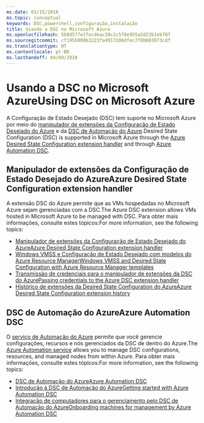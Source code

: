 ```yaml
---
ms.date: 03/15/2018
ms.topic: conceptual
keywords: DSC,powershell,configuração,instalação
title: Usando a DSC no Microsoft Azure
ms.openlocfilehash: 5b0d577e1fecdeac38c2c5f8e955a2d23b1eb707
ms.sourcegitcommit: cf195b090b3223fa4917206dfec7f0b603873cdf
ms.translationtype: HT
ms.contentlocale: pt-BR
ms.lasthandoff: 04/09/2018
---
```

# <a name="using-dsc-on-microsoft-azure"></a><span data-ttu-id="056cf-103">Usando a DSC no Microsoft Azure</span><span class="sxs-lookup"><span data-stu-id="056cf-103">Using DSC on Microsoft Azure</span></span>

<span data-ttu-id="056cf-104">A Configuração de Estado Desejado (DSC) tem suporte no Microsoft Azure por meio do [manipulador de extensões da Configuração de Estado Desejado do Azure](/azure/virtual-machines/virtual-machines-windows-extensions-dsc-overview) e da [DSC de Automação do Azure](/azure/automation/automation-dsc-overview).</span><span class="sxs-lookup"><span data-stu-id="056cf-104">Desired State Configuration (DSC) is supported in Microsoft Azure through the [Azure Desired State Configuration extension handler](/azure/virtual-machines/virtual-machines-windows-extensions-dsc-overview) and through [Azure Automation DSC](/azure/automation/automation-dsc-overview).</span></span>

## <a name="azure-desired-state-configuration-extension-handler"></a><span data-ttu-id="056cf-105">Manipulador de extensões da Configuração de Estado Desejado do Azure</span><span class="sxs-lookup"><span data-stu-id="056cf-105">Azure Desired State Configuration extension handler</span></span>

<span data-ttu-id="056cf-106">A extensão DSC do Azure permite que as VMs hospedadas no Microsoft Azure sejam gerenciadas com a DSC.</span><span class="sxs-lookup"><span data-stu-id="056cf-106">The Azure DSC extension allows VMs hosted in Microsoft Azure to be managed with DSC.</span></span>
<span data-ttu-id="056cf-107">Para obter mais informações, consulte estes tópicos:</span><span class="sxs-lookup"><span data-stu-id="056cf-107">For more information, see the following topics:</span></span>

- [<span data-ttu-id="056cf-108">Manipulador de extensões da Configuração de Estado Desejado do Azure</span><span class="sxs-lookup"><span data-stu-id="056cf-108">Azure Desired State Configuration extension handler</span></span>](/azure/virtual-machines/virtual-machines-windows-extensions-dsc-overview)
- [<span data-ttu-id="056cf-109">Windows VMSS e Configuração de Estado Desejado com modelos do Azure Resource Manager</span><span class="sxs-lookup"><span data-stu-id="056cf-109">Windows VMSS and Desired State Configuration with Azure Resource Manager templates</span></span>](/azure/virtual-machines/virtual-machines-windows-extensions-dsc-template)
- [<span data-ttu-id="056cf-110">Transmissão de credenciais para o manipulador de extensões da DSC do Azure</span><span class="sxs-lookup"><span data-stu-id="056cf-110">Passing credentials to the Azure DSC extension handler</span></span>](/azure/virtual-machines/virtual-machines-windows-extensions-dsc-credentials)
- [<span data-ttu-id="056cf-111">Histórico de extensões da Desired State Configuration do Azure</span><span class="sxs-lookup"><span data-stu-id="056cf-111">Azure Desired State Configuration extension history</span></span>](azureDscexthistory.md)

## <a name="azure-automation-dsc"></a><span data-ttu-id="056cf-112">DSC de Automação do Azure</span><span class="sxs-lookup"><span data-stu-id="056cf-112">Azure Automation DSC</span></span>

<span data-ttu-id="056cf-113">O [serviço de Automação do Azure](https://azure.microsoft.com/services/automation/) permite que você gerencie configurações, recursos e nós gerenciados da DSC de dentro do Azure.</span><span class="sxs-lookup"><span data-stu-id="056cf-113">The [Azure Automation service](https://azure.microsoft.com/services/automation/) allows you to manage DSC configurations, resources, and managed nodes from within Azure.</span></span> <span data-ttu-id="056cf-114">Para obter mais informações, consulte estes tópicos:</span><span class="sxs-lookup"><span data-stu-id="056cf-114">For more information, see the following topics:</span></span>

- [<span data-ttu-id="056cf-115">DSC de Automação do Azure</span><span class="sxs-lookup"><span data-stu-id="056cf-115">Azure Automation DSC</span></span>](/azure/automation/automation-dsc-overview)
- [<span data-ttu-id="056cf-116">Introdução à DSC de Automação do Azure</span><span class="sxs-lookup"><span data-stu-id="056cf-116">Getting started with Azure Automation DSC</span></span>](/azure/automation/automation-dsc-getting-started)
- [<span data-ttu-id="056cf-117">Integração de computadores para o gerenciamento pelo DSC de Automação do Azure</span><span class="sxs-lookup"><span data-stu-id="056cf-117">Onboarding machines for management by Azure Automation DSC</span></span>](/azure/automation/automation-dsc-onboarding)